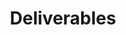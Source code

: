 ---
layout: subpage
type: deliverables
serial: level-4-assignment-2-deliverables
title: "Deliverables"
deck: "Gather all your stuff. It's time to send your assignment home."
formsum: formative
---